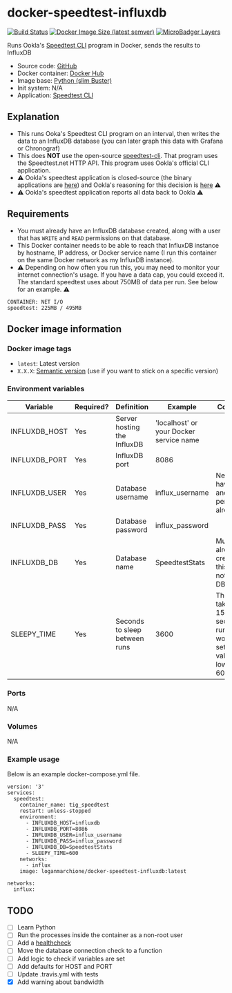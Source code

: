 # docker-speedtest-influxdb

[![Build Status](https://travis-ci.org/loganmarchione/docker-speedtest-influxdb.svg?branch=master)](https://travis-ci.org/loganmarchione/docker-speedtest-influxdb)
[![Docker Image Size (latest semver)](https://img.shields.io/docker/image-size/loganmarchione/docker-speedtest-influxdb)](https://hub.docker.com/r/loganmarchione/docker-speedtest-influxdb)
[![MicroBadger Layers](https://img.shields.io/microbadger/layers/loganmarchione/docker-speedtest-influxdb)](https://microbadger.com/images/loganmarchione/docker-speedtest-influxdb)

Runs Ookla's [Speedtest CLI](https://www.speedtest.net/apps/cli) program in Docker, sends the results to InfluxDB
  - Source code: [GitHub](https://github.com/loganmarchione/docker-speedtest-influxdb)
  - Docker container: [Docker Hub](https://hub.docker.com/r/loganmarchione/docker-speedtest-influxdb)
  - Image base: [Python (slim Buster)](https://hub.docker.com/_/python)
  - Init system: N/A
  - Application: [Speedtest CLI](https://www.speedtest.net/apps/cli)

## Explanation

  - This runs Ooka's Speedtest CLI program on an interval, then writes the data to an InfluxDB database (you can later graph this data with Grafana or Chronograf)
  - This does **NOT** use the open-source [speedtest-cli](https://github.com/sivel/speedtest-cli). That program uses the Speedtest.net HTTP API. This program uses Ookla's official CLI application.
  - ⚠️ Ookla's speedtest application is closed-source (the binary applications are [here](https://bintray.com/ookla)) and Ookla's reasoning for this decision is [here](https://www.reddit.com/r/HomeNetworking/comments/dpalqu/speedtestnet_just_launched_an_official_c_cli/f5tm9up/) ⚠️
  - ⚠️ Ookla's speedtest application reports all data back to Ookla ⚠️

## Requirements

  - You must already have an InfluxDB database created, along with a user that has `WRITE` and `READ` permissions on that database.
  - This Docker container needs to be able to reach that InfluxDB instance by hostname, IP address, or Docker service name (I run this container on the same Docker network as my InfluxDB instance).
  - ⚠️ Depending on how often you run this, you may need to monitor your internet connection's usage. If you have a data cap, you could exceed it. The standard speedtest uses about 750MB of data per run. See below for an example. ⚠️

```
CONTAINER: NET I/O
speedtest: 225MB / 495MB
```

## Docker image information

### Docker image tags
  - `latest`: Latest version
  - `X.X.X`: [Semantic version](https://semver.org/) (use if you want to stick on a specific version)

### Environment variables
| Variable       | Required? | Definition                       | Example                                     | Comments                                                                                         |
|----------------|-----------|----------------------------------|---------------------------------------------|--------------------------------------------------------------------------------------------------|
| INFLUXDB_HOST  | Yes       | Server hosting the InfluxDB      | 'localhost' or your Docker service name     |                                                                                                  |
| INFLUXDB_PORT  | Yes       | InfluxDB port                    | 8086                                        |                                                                                                  |
| INFLUXDB_USER  | Yes       | Database username                | influx_username                             | Needs to have WRITE and READ permissions already                                                 |
| INFLUXDB_PASS  | Yes       | Database password                | influx_password                             |                                                                                                  |
| INFLUXDB_DB    | Yes       | Database name                    | SpeedtestStats                              | Must already be created, this does not create a DB                                               |
| SLEEPY_TIME    | Yes       | Seconds to sleep between runs    | 3600                                        | The loop takes about 15-30 seconds to run, so I wouldn't set this value any lower than 60 (1min) |

### Ports
N/A

### Volumes
N/A

### Example usage
Below is an example docker-compose.yml file.
```
version: '3'
services:
  speedtest:
    container_name: tig_speedtest
    restart: unless-stopped
    environment:
      - INFLUXDB_HOST=influxdb
      - INFLUXDB_PORT=8086
      - INFLUXDB_USER=influx_username
      - INFLUXDB_PASS=influx_password
      - INFLUXDB_DB=SpeedtestStats
      - SLEEPY_TIME=600
    networks:
      - influx
    image: loganmarchione/docker-speedtest-influxdb:latest

networks:
  influx:
```

## TODO
- [ ] Learn Python
- [ ] Run the processes inside the container as a non-root user
- [ ] Add a [healthcheck](https://docs.docker.com/engine/reference/builder/#healthcheck)
- [ ] Move the database connection check to a function
- [ ] Add logic to check if variables are set
- [ ] Add defaults for HOST and PORT
- [ ] Update .travis.yml with tests
- [x] Add warning about bandwidth
